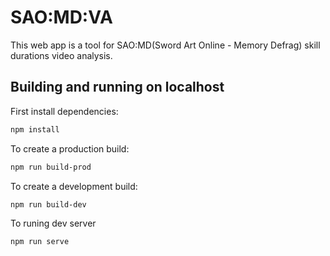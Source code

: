 # SAO:MD:VA

This web app is a tool for SAO:MD(Sword Art Online - Memory Defrag) skill durations video analysis.

## Building and running on localhost

First install dependencies:

```sh
npm install
```

To create a production build:

```sh
npm run build-prod
```

To create a development build:

```sh
npm run build-dev
```

To runing dev server

```sh
npm run serve
```
